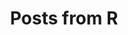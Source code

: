 ---
title: "Posts from R"
layout: category
permalink: /categories/R/
author_profile: true
taxonomy: R
---